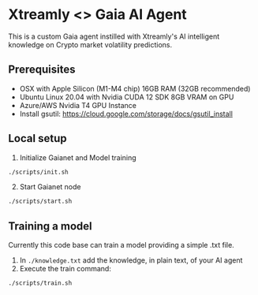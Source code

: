 # Xtreamly <> Gaia AI Agent

This is a custom Gaia agent instilled with Xtreamly's AI intelligent knowledge on Crypto market volatility predictions.

## Prerequisites

* OSX with Apple Silicon (M1-M4 chip)	16GB RAM (32GB recommended)
* Ubuntu Linux 20.04 with Nvidia CUDA 12 SDK	8GB VRAM on GPU
* Azure/AWS	Nvidia T4 GPU Instance
* Install gsutil: https://cloud.google.com/storage/docs/gsutil_install

## Local setup

1. Initialize Gaianet and Model training
```bash
./scripts/init.sh
```

2. Start Gaianet node
```bash
./scripts/start.sh
```

## Training a model

Currently this code base can train a model providing a simple .txt file.

1. In `./knowledge.txt` add the knowledge, in plain text, of your AI agent
2. Execute the train command:
```bash
./scripts/train.sh
```


